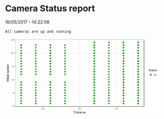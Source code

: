 Camera Status report
================
16/05/2017 - 14:22:08

    All cameras are up and running

![](camreport_files/figure-markdown_github/unnamed-chunk-2-1.png)
